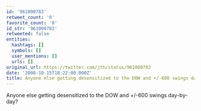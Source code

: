 ```yaml
---
id: '961000783'
retweet_count: '0'
favorite_count: '0'
id_str: '961000783'
retweeted: false
entities:
  hashtags: []
  symbols: []
  user_mentions: []
  urls: []
original_url: https://twitter.com/jth/status/961000783
date: '2008-10-15T18:22:00.000Z'
title: Anyone else getting desensitized to the DOW and +/-600 swings day-by-day?
---
```


Anyone else getting desensitized to the DOW and +/-600 swings day-by-day?